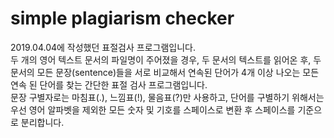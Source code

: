 # simple plagiarism checker
2019.04.04에 작성했던 표절검사 프로그램입니다.<br>
두 개의 영어 텍스트 문서의 파일명이 주어졌을 경우, 두 문서의 텍스트를 읽어온 후, 두 문서의 모든 문장(sentence)들을 서로 비교해서 연속된 단어가 4개 이상 나오는 모든 연속 된 단어를 찾는 간단한 표절 검사 프로그램입니다.<br>
문장 구별자로는 마침표(.), 느낌표(!), 물음표(?)만 사용하고, 단어를 구별하기 위해서는 우선 영어 알파벳을 제외한 모든 숫자 및 기호를 스페이스로 변환 후 스페이스를 기준으로 분리합니다.
